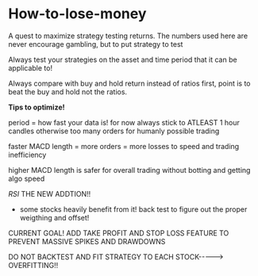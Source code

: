 # How-to-lose-money
A quest to maximize strategy testing returns. The numbers used here are never encourage gambling, but to put strategy to test


Always test your strategies on the asset and time period that it can be applicable to!

Always compare with buy and hold return instead of ratios first, point is to beat the buy and hold not the ratios.

**Tips to optimize!**

period  = how fast your data is! for now always stick to ATLEAST 1 hour candles otherwise too many orders for humanly possible trading

faster MACD length = more orders = more losses to speed and trading inefficiency

higher MACD length is safer for overall trading without botting and getting algo speed

*RSI* THE NEW ADDTION!!

- some stocks heavily benefit from it! back test to figure out the proper weigthing and offset!


CURRENT GOAL!
ADD TAKE PROFIT AND STOP LOSS FEATURE TO PREVENT MASSIVE SPIKES AND DRAWDOWNS

DO NOT BACKTEST AND FIT STRATEGY TO EACH STOCK-----> OVERFITTING!!

